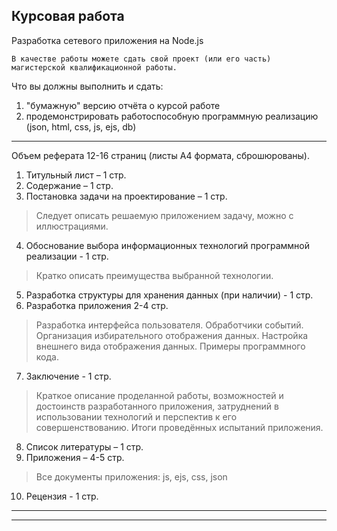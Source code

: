 ## Курсовая работа  

Разработка сетевого приложения на Node.js  
```
В качестве работы можете сдать свой проект (или его часть) магистерской квалификационной работы.  
```

Что вы должны выполнить и сдать:  
1) "бумажную" версию отчёта о курсой работе  
2) продемонстрировать работоспособную программную реализацию (json, html, css, js, ejs, db)  

---  

Объем реферата 12-16 страниц (листы А4 формата, сброшюрованы).  

1) Титульный лист – 1 стр.  
2) Содержание – 1 стр.  
3) Постановка задачи на проектирование – 1 стр.  
> Следует описать решаемую приложением задачу, можно с иллюстрациями. 
4) Обоснование выбора информационных технологий программной реализации - 1 стр.  
> Кратко описать преимущества выбранной технологии.  
5) Разработка структуры для хранения данных (при наличии) - 1 стр.
6) Разработка приложения 2-4 стр.  
> Разработка интерфейса пользователя. Обработчики событий. Организация избирательного отображения данных. Настройка внешнего вида отображения данных. Примеры программного кода.  
7) Заключение - 1 стр.  
> Краткое описание проделанной работы, возможностей и достоинств разработанного приложения, затруднений в использовании технологий и перспектив к его совершенствованию. Итоги проведённых испытаний приложения.  
8) Список литературы – 1 стр.  
9) Приложения – 4-5 стр.
> Все документы приложения: js, ejs, css, json  
10) Рецензия - 1 стр.  

---  

---  
